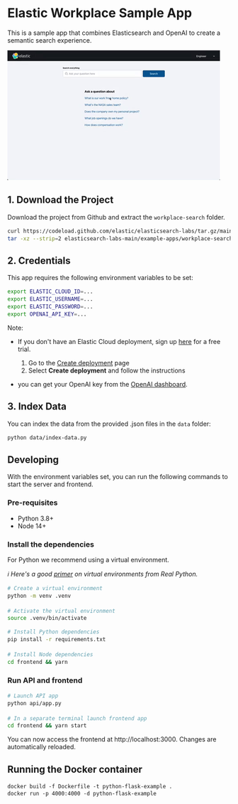 # Elastic Workplace Sample App

This is a sample app that combines Elasticsearch and OpenAI to create a semantic search experience.

![Screenshot of the sample app](./app-demo.gif)

## 1. Download the Project

Download the project from Github and extract the `workplace-search` folder.

```bash
curl https://codeload.github.com/elastic/elasticsearch-labs/tar.gz/main | \
tar -xz --strip=2 elasticsearch-labs-main/example-apps/workplace-search
```

## 2. Credentials

This app requires the following environment variables to be set:

```sh
export ELASTIC_CLOUD_ID=...
export ELASTIC_USERNAME=...
export ELASTIC_PASSWORD=...
export OPENAI_API_KEY=...
```

Note:

- If you don't have an Elastic Cloud deployment, sign up [here](https://cloud.elastic.co/registration?utm_source=github&utm_content=elasticsearch-labs-samples) for a free trial.

  1. Go to the [Create deployment](https://cloud.elastic.co/deployments/create) page
  2. Select **Create deployment** and follow the instructions

- you can get your OpenAI key from the [OpenAI dashboard](https://platform.openai.com/account/api-keys).

## 3. Index Data

You can index the data from the provided .json files in the `data` folder:

```sh
python data/index-data.py
```

## Developing

With the environment variables set, you can run the following commands to start the server and frontend.

### Pre-requisites

- Python 3.8+
- Node 14+

### Install the dependencies

For Python we recommend using a virtual environment.

_ℹ️ Here's a good [primer](https://realpython.com/python-virtual-environments-a-primer) on virtual environments from Real Python._

```sh
# Create a virtual environment
python -m venv .venv

# Activate the virtual environment
source .venv/bin/activate
```

```sh
# Install Python dependencies
pip install -r requirements.txt

# Install Node dependencies
cd frontend && yarn
```

### Run API and frontend

```sh
# Launch API app
python api/app.py

# In a separate terminal launch frontend app
cd frontend && yarn start
```

You can now access the frontend at http://localhost:3000. Changes are automatically reloaded.

## Running the Docker container

```
docker build -f Dockerfile -t python-flask-example .
docker run -p 4000:4000 -d python-flask-example
```
